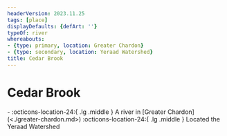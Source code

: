 ```yaml
---
headerVersion: 2023.11.25
tags: [place]
displayDefaults: {defArt: ''}
typeOf: river
whereabouts:
- {type: primary, location: Greater Chardon}
- {type: secondary, location: Yeraad Watershed}
title: Cedar Brook
---
```

# Cedar Brook
<div class="grid cards ext-narrow-margin ext-one-column" markdown>
-    :octicons-location-24:{ .lg .middle } A river in [Greater Chardon](<./greater-chardon.md>)  
    :octicons-location-24:{ .lg .middle } Located the Yeraad Watershed  
</div>


